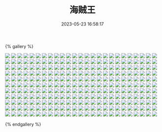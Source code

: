 ﻿---
title: 海贼王
date: 2023-05-23 16:58:17
comments: false
---

{% gallery %}

![](https://fastly.jsdelivr.net/gh/1405720461/images@master/One_piece/1.avif)
![](https://fastly.jsdelivr.net/gh/1405720461/images@master/One_piece/2.avif)
![](https://fastly.jsdelivr.net/gh/1405720461/images@master/One_piece/3.avif)
![](https://fastly.jsdelivr.net/gh/1405720461/images@master/One_piece/4.avif)
![](https://fastly.jsdelivr.net/gh/1405720461/images@master/One_piece/5.avif)
![](https://fastly.jsdelivr.net/gh/1405720461/images@master/One_piece/6.avif)
![](https://fastly.jsdelivr.net/gh/1405720461/images@master/One_piece/7.avif)
![](https://fastly.jsdelivr.net/gh/1405720461/images@master/One_piece/8.avif)
![](https://fastly.jsdelivr.net/gh/1405720461/images@master/One_piece/9.avif)
![](https://fastly.jsdelivr.net/gh/1405720461/images@master/One_piece/10.avif)
![](https://fastly.jsdelivr.net/gh/1405720461/images@master/One_piece/11.avif)
![](https://fastly.jsdelivr.net/gh/1405720461/images@master/One_piece/12.avif)
![](https://fastly.jsdelivr.net/gh/1405720461/images@master/One_piece/13.avif)
![](https://fastly.jsdelivr.net/gh/1405720461/images@master/One_piece/14.avif)
![](https://fastly.jsdelivr.net/gh/1405720461/images@master/One_piece/15.avif)
![](https://fastly.jsdelivr.net/gh/1405720461/images@master/One_piece/16.avif)
![](https://fastly.jsdelivr.net/gh/1405720461/images@master/One_piece/17.avif)
![](https://fastly.jsdelivr.net/gh/1405720461/images@master/One_piece/18.avif)
![](https://fastly.jsdelivr.net/gh/1405720461/images@master/One_piece/19.avif)
![](https://fastly.jsdelivr.net/gh/1405720461/images@master/One_piece/20.avif)
![](https://fastly.jsdelivr.net/gh/1405720461/images@master/One_piece/21.avif)
![](https://fastly.jsdelivr.net/gh/1405720461/images@master/One_piece/22.avif)
![](https://fastly.jsdelivr.net/gh/1405720461/images@master/One_piece/23.avif)
![](https://fastly.jsdelivr.net/gh/1405720461/images@master/One_piece/24.avif)
![](https://fastly.jsdelivr.net/gh/1405720461/images@master/One_piece/25.avif)
![](https://fastly.jsdelivr.net/gh/1405720461/images@master/One_piece/26.avif)
![](https://fastly.jsdelivr.net/gh/1405720461/images@master/One_piece/27.avif)
![](https://fastly.jsdelivr.net/gh/1405720461/images@master/One_piece/28.avif)
![](https://fastly.jsdelivr.net/gh/1405720461/images@master/One_piece/29.avif)
![](https://fastly.jsdelivr.net/gh/1405720461/images@master/One_piece/30.avif)
![](https://fastly.jsdelivr.net/gh/1405720461/images@master/One_piece/31.avif)
![](https://fastly.jsdelivr.net/gh/1405720461/images@master/One_piece/32.avif)
![](https://fastly.jsdelivr.net/gh/1405720461/images@master/One_piece/33.avif)
![](https://fastly.jsdelivr.net/gh/1405720461/images@master/One_piece/34.avif)
![](https://fastly.jsdelivr.net/gh/1405720461/images@master/One_piece/35.avif)
![](https://fastly.jsdelivr.net/gh/1405720461/images@master/One_piece/36.avif)
![](https://fastly.jsdelivr.net/gh/1405720461/images@master/One_piece/37.avif)
![](https://fastly.jsdelivr.net/gh/1405720461/images@master/One_piece/38.avif)
![](https://fastly.jsdelivr.net/gh/1405720461/images@master/One_piece/39.avif)
![](https://fastly.jsdelivr.net/gh/1405720461/images@master/One_piece/40.avif)
![](https://fastly.jsdelivr.net/gh/1405720461/images@master/One_piece/41.avif)
![](https://fastly.jsdelivr.net/gh/1405720461/images@master/One_piece/42.avif)
![](https://fastly.jsdelivr.net/gh/1405720461/images@master/One_piece/43.avif)
![](https://fastly.jsdelivr.net/gh/1405720461/images@master/One_piece/44.avif)
![](https://fastly.jsdelivr.net/gh/1405720461/images@master/One_piece/45.avif)
![](https://fastly.jsdelivr.net/gh/1405720461/images@master/One_piece/46.avif)
![](https://fastly.jsdelivr.net/gh/1405720461/images@master/One_piece/47.avif)
![](https://fastly.jsdelivr.net/gh/1405720461/images@master/One_piece/48.avif)
![](https://fastly.jsdelivr.net/gh/1405720461/images@master/One_piece/49.avif)
![](https://fastly.jsdelivr.net/gh/1405720461/images@master/One_piece/50.avif)
![](https://fastly.jsdelivr.net/gh/1405720461/images@master/One_piece/51.avif)
![](https://fastly.jsdelivr.net/gh/1405720461/images@master/One_piece/52.avif)
![](https://fastly.jsdelivr.net/gh/1405720461/images@master/One_piece/53.avif)
![](https://fastly.jsdelivr.net/gh/1405720461/images@master/One_piece/54.avif)
![](https://fastly.jsdelivr.net/gh/1405720461/images@master/One_piece/55.avif)
![](https://fastly.jsdelivr.net/gh/1405720461/images@master/One_piece/56.avif)
![](https://fastly.jsdelivr.net/gh/1405720461/images@master/One_piece/57.avif)
![](https://fastly.jsdelivr.net/gh/1405720461/images@master/One_piece/58.avif)
![](https://fastly.jsdelivr.net/gh/1405720461/images@master/One_piece/59.avif)
![](https://fastly.jsdelivr.net/gh/1405720461/images@master/One_piece/60.avif)
![](https://fastly.jsdelivr.net/gh/1405720461/images@master/One_piece/61.avif)
![](https://fastly.jsdelivr.net/gh/1405720461/images@master/One_piece/62.avif)
![](https://fastly.jsdelivr.net/gh/1405720461/images@master/One_piece/63.avif)
![](https://fastly.jsdelivr.net/gh/1405720461/images@master/One_piece/64.avif)
![](https://fastly.jsdelivr.net/gh/1405720461/images@master/One_piece/65.avif)
![](https://fastly.jsdelivr.net/gh/1405720461/images@master/One_piece/66.avif)
![](https://fastly.jsdelivr.net/gh/1405720461/images@master/One_piece/67.avif)
![](https://fastly.jsdelivr.net/gh/1405720461/images@master/One_piece/68.avif)
![](https://fastly.jsdelivr.net/gh/1405720461/images@master/One_piece/69.avif)
![](https://fastly.jsdelivr.net/gh/1405720461/images@master/One_piece/70.avif)
![](https://fastly.jsdelivr.net/gh/1405720461/images@master/One_piece/71.avif)
![](https://fastly.jsdelivr.net/gh/1405720461/images@master/One_piece/72.avif)
![](https://fastly.jsdelivr.net/gh/1405720461/images@master/One_piece/73.avif)
![](https://fastly.jsdelivr.net/gh/1405720461/images@master/One_piece/74.avif)
![](https://fastly.jsdelivr.net/gh/1405720461/images@master/One_piece/75.avif)
![](https://fastly.jsdelivr.net/gh/1405720461/images@master/One_piece/76.avif)
![](https://fastly.jsdelivr.net/gh/1405720461/images@master/One_piece/77.avif)
![](https://fastly.jsdelivr.net/gh/1405720461/images@master/One_piece/78.avif)
![](https://fastly.jsdelivr.net/gh/1405720461/images@master/One_piece/79.avif)
![](https://fastly.jsdelivr.net/gh/1405720461/images@master/One_piece/80.avif)
![](https://fastly.jsdelivr.net/gh/1405720461/images@master/One_piece/81.avif)
![](https://fastly.jsdelivr.net/gh/1405720461/images@master/One_piece/82.avif)
![](https://fastly.jsdelivr.net/gh/1405720461/images@master/One_piece/83.avif)
![](https://fastly.jsdelivr.net/gh/1405720461/images@master/One_piece/84.avif)
![](https://fastly.jsdelivr.net/gh/1405720461/images@master/One_piece/85.avif)
![](https://fastly.jsdelivr.net/gh/1405720461/images@master/One_piece/86.avif)
![](https://fastly.jsdelivr.net/gh/1405720461/images@master/One_piece/87.avif)
![](https://fastly.jsdelivr.net/gh/1405720461/images@master/One_piece/88.avif)
![](https://fastly.jsdelivr.net/gh/1405720461/images@master/One_piece/89.avif)
![](https://fastly.jsdelivr.net/gh/1405720461/images@master/One_piece/90.avif)
![](https://fastly.jsdelivr.net/gh/1405720461/images@master/One_piece/91.avif)
![](https://fastly.jsdelivr.net/gh/1405720461/images@master/One_piece/92.avif)
![](https://fastly.jsdelivr.net/gh/1405720461/images@master/One_piece/93.avif)
![](https://fastly.jsdelivr.net/gh/1405720461/images@master/One_piece/94.avif)
![](https://fastly.jsdelivr.net/gh/1405720461/images@master/One_piece/95.avif)
![](https://fastly.jsdelivr.net/gh/1405720461/images@master/One_piece/96.avif)
![](https://fastly.jsdelivr.net/gh/1405720461/images@master/One_piece/97.avif)
![](https://fastly.jsdelivr.net/gh/1405720461/images@master/One_piece/98.avif)
![](https://fastly.jsdelivr.net/gh/1405720461/images@master/One_piece/99.avif)
![](https://fastly.jsdelivr.net/gh/1405720461/images@master/One_piece/100.avif)
![](https://fastly.jsdelivr.net/gh/1405720461/images@master/One_piece/101.avif)
![](https://fastly.jsdelivr.net/gh/1405720461/images@master/One_piece/102.avif)
![](https://fastly.jsdelivr.net/gh/1405720461/images@master/One_piece/103.avif)
![](https://fastly.jsdelivr.net/gh/1405720461/images@master/One_piece/104.avif)
![](https://fastly.jsdelivr.net/gh/1405720461/images@master/One_piece/105.avif)
![](https://fastly.jsdelivr.net/gh/1405720461/images@master/One_piece/106.avif)
![](https://fastly.jsdelivr.net/gh/1405720461/images@master/One_piece/107.avif)
![](https://fastly.jsdelivr.net/gh/1405720461/images@master/One_piece/108.avif)
![](https://fastly.jsdelivr.net/gh/1405720461/images@master/One_piece/109.avif)
![](https://fastly.jsdelivr.net/gh/1405720461/images@master/One_piece/110.avif)
![](https://fastly.jsdelivr.net/gh/1405720461/images@master/One_piece/111.avif)
![](https://fastly.jsdelivr.net/gh/1405720461/images@master/One_piece/112.avif)
![](https://fastly.jsdelivr.net/gh/1405720461/images@master/One_piece/113.avif)
![](https://fastly.jsdelivr.net/gh/1405720461/images@master/One_piece/114.avif)
![](https://fastly.jsdelivr.net/gh/1405720461/images@master/One_piece/115.avif)
![](https://fastly.jsdelivr.net/gh/1405720461/images@master/One_piece/116.avif)
![](https://fastly.jsdelivr.net/gh/1405720461/images@master/One_piece/117.avif)
![](https://fastly.jsdelivr.net/gh/1405720461/images@master/One_piece/118.avif)
![](https://fastly.jsdelivr.net/gh/1405720461/images@master/One_piece/119.avif)
![](https://fastly.jsdelivr.net/gh/1405720461/images@master/One_piece/120.avif)
![](https://fastly.jsdelivr.net/gh/1405720461/images@master/One_piece/121.avif)
![](https://fastly.jsdelivr.net/gh/1405720461/images@master/One_piece/122.avif)
![](https://fastly.jsdelivr.net/gh/1405720461/images@master/One_piece/123.avif)
![](https://fastly.jsdelivr.net/gh/1405720461/images@master/One_piece/124.avif)
![](https://fastly.jsdelivr.net/gh/1405720461/images@master/One_piece/125.avif)
![](https://fastly.jsdelivr.net/gh/1405720461/images@master/One_piece/126.avif)
![](https://fastly.jsdelivr.net/gh/1405720461/images@master/One_piece/127.avif)
![](https://fastly.jsdelivr.net/gh/1405720461/images@master/One_piece/128.avif)
![](https://fastly.jsdelivr.net/gh/1405720461/images@master/One_piece/129.avif)
![](https://fastly.jsdelivr.net/gh/1405720461/images@master/One_piece/130.avif)
![](https://fastly.jsdelivr.net/gh/1405720461/images@master/One_piece/131.avif)
![](https://fastly.jsdelivr.net/gh/1405720461/images@master/One_piece/132.avif)
![](https://fastly.jsdelivr.net/gh/1405720461/images@master/One_piece/133.avif)
![](https://fastly.jsdelivr.net/gh/1405720461/images@master/One_piece/134.avif)
![](https://fastly.jsdelivr.net/gh/1405720461/images@master/One_piece/135.avif)
![](https://fastly.jsdelivr.net/gh/1405720461/images@master/One_piece/136.avif)
![](https://fastly.jsdelivr.net/gh/1405720461/images@master/One_piece/137.avif)
![](https://fastly.jsdelivr.net/gh/1405720461/images@master/One_piece/138.avif)
![](https://fastly.jsdelivr.net/gh/1405720461/images@master/One_piece/139.avif)
![](https://fastly.jsdelivr.net/gh/1405720461/images@master/One_piece/140.avif)
![](https://fastly.jsdelivr.net/gh/1405720461/images@master/One_piece/141.avif)
![](https://fastly.jsdelivr.net/gh/1405720461/images@master/One_piece/142.avif)
![](https://fastly.jsdelivr.net/gh/1405720461/images@master/One_piece/143.avif)
![](https://fastly.jsdelivr.net/gh/1405720461/images@master/One_piece/144.avif)
![](https://fastly.jsdelivr.net/gh/1405720461/images@master/One_piece/145.avif)
![](https://fastly.jsdelivr.net/gh/1405720461/images@master/One_piece/146.avif)
![](https://fastly.jsdelivr.net/gh/1405720461/images@master/One_piece/147.avif)
![](https://fastly.jsdelivr.net/gh/1405720461/images@master/One_piece/148.avif)
![](https://fastly.jsdelivr.net/gh/1405720461/images@master/One_piece/149.avif)
![](https://fastly.jsdelivr.net/gh/1405720461/images@master/One_piece/150.avif)
![](https://fastly.jsdelivr.net/gh/1405720461/images@master/One_piece/151.avif)
![](https://fastly.jsdelivr.net/gh/1405720461/images@master/One_piece/152.avif)
![](https://fastly.jsdelivr.net/gh/1405720461/images@master/One_piece/153.avif)
![](https://fastly.jsdelivr.net/gh/1405720461/images@master/One_piece/154.avif)
![](https://fastly.jsdelivr.net/gh/1405720461/images@master/One_piece/155.avif)
![](https://fastly.jsdelivr.net/gh/1405720461/images@master/One_piece/156.avif)
![](https://fastly.jsdelivr.net/gh/1405720461/images@master/One_piece/157.avif)
![](https://fastly.jsdelivr.net/gh/1405720461/images@master/One_piece/158.avif)
![](https://fastly.jsdelivr.net/gh/1405720461/images@master/One_piece/159.avif)
![](https://fastly.jsdelivr.net/gh/1405720461/images@master/One_piece/160.avif)
![](https://fastly.jsdelivr.net/gh/1405720461/images@master/One_piece/161.avif)
![](https://fastly.jsdelivr.net/gh/1405720461/images@master/One_piece/162.avif)
![](https://fastly.jsdelivr.net/gh/1405720461/images@master/One_piece/163.avif)
![](https://fastly.jsdelivr.net/gh/1405720461/images@master/One_piece/164.avif)
![](https://fastly.jsdelivr.net/gh/1405720461/images@master/One_piece/165.avif)
![](https://fastly.jsdelivr.net/gh/1405720461/images@master/One_piece/166.avif)
![](https://fastly.jsdelivr.net/gh/1405720461/images@master/One_piece/167.avif)
![](https://fastly.jsdelivr.net/gh/1405720461/images@master/One_piece/168.avif)
![](https://fastly.jsdelivr.net/gh/1405720461/images@master/One_piece/169.avif)
![](https://fastly.jsdelivr.net/gh/1405720461/images@master/One_piece/170.avif)
![](https://fastly.jsdelivr.net/gh/1405720461/images@master/One_piece/171.avif)
![](https://fastly.jsdelivr.net/gh/1405720461/images@master/One_piece/172.avif)
![](https://fastly.jsdelivr.net/gh/1405720461/images@master/One_piece/173.avif)
![](https://fastly.jsdelivr.net/gh/1405720461/images@master/One_piece/174.avif)
![](https://fastly.jsdelivr.net/gh/1405720461/images@master/One_piece/175.avif)
![](https://fastly.jsdelivr.net/gh/1405720461/images@master/One_piece/176.avif)
![](https://fastly.jsdelivr.net/gh/1405720461/images@master/One_piece/177.avif)
![](https://fastly.jsdelivr.net/gh/1405720461/images@master/One_piece/178.avif)
![](https://fastly.jsdelivr.net/gh/1405720461/images@master/One_piece/179.avif)
![](https://fastly.jsdelivr.net/gh/1405720461/images@master/One_piece/180.avif)
![](https://fastly.jsdelivr.net/gh/1405720461/images@master/One_piece/181.avif)
![](https://fastly.jsdelivr.net/gh/1405720461/images@master/One_piece/182.avif)
![](https://fastly.jsdelivr.net/gh/1405720461/images@master/One_piece/183.avif)
![](https://fastly.jsdelivr.net/gh/1405720461/images@master/One_piece/184.avif)
![](https://fastly.jsdelivr.net/gh/1405720461/images@master/One_piece/185.avif)
![](https://fastly.jsdelivr.net/gh/1405720461/images@master/One_piece/186.avif)
![](https://fastly.jsdelivr.net/gh/1405720461/images@master/One_piece/187.avif)
![](https://fastly.jsdelivr.net/gh/1405720461/images@master/One_piece/188.avif)
![](https://fastly.jsdelivr.net/gh/1405720461/images@master/One_piece/189.avif)
![](https://fastly.jsdelivr.net/gh/1405720461/images@master/One_piece/190.avif)
![](https://fastly.jsdelivr.net/gh/1405720461/images@master/One_piece/191.avif)
![](https://fastly.jsdelivr.net/gh/1405720461/images@master/One_piece/192.avif)
![](https://fastly.jsdelivr.net/gh/1405720461/images@master/One_piece/193.avif)
![](https://fastly.jsdelivr.net/gh/1405720461/images@master/One_piece/194.avif)
![](https://fastly.jsdelivr.net/gh/1405720461/images@master/One_piece/195.avif)
![](https://fastly.jsdelivr.net/gh/1405720461/images@master/One_piece/196.avif)
![](https://fastly.jsdelivr.net/gh/1405720461/images@master/One_piece/197.avif)
![](https://fastly.jsdelivr.net/gh/1405720461/images@master/One_piece/198.avif)
![](https://fastly.jsdelivr.net/gh/1405720461/images@master/One_piece/199.avif)
![](https://fastly.jsdelivr.net/gh/1405720461/images@master/One_piece/200.avif)
![](https://fastly.jsdelivr.net/gh/1405720461/images@master/One_piece/201.avif)
![](https://fastly.jsdelivr.net/gh/1405720461/images@master/One_piece/202.avif)
![](https://fastly.jsdelivr.net/gh/1405720461/images@master/One_piece/203.avif)
![](https://fastly.jsdelivr.net/gh/1405720461/images@master/One_piece/204.avif)
![](https://fastly.jsdelivr.net/gh/1405720461/images@master/One_piece/205.avif)
![](https://fastly.jsdelivr.net/gh/1405720461/images@master/One_piece/206.avif)
![](https://fastly.jsdelivr.net/gh/1405720461/images@master/One_piece/207.avif)
![](https://fastly.jsdelivr.net/gh/1405720461/images@master/One_piece/208.avif)
![](https://fastly.jsdelivr.net/gh/1405720461/images@master/One_piece/209.avif)
![](https://fastly.jsdelivr.net/gh/1405720461/images@master/One_piece/210.avif)
![](https://fastly.jsdelivr.net/gh/1405720461/images@master/One_piece/211.avif)
![](https://fastly.jsdelivr.net/gh/1405720461/images@master/One_piece/212.avif)
![](https://fastly.jsdelivr.net/gh/1405720461/images@master/One_piece/213.avif)
![](https://fastly.jsdelivr.net/gh/1405720461/images@master/One_piece/214.avif)
![](https://fastly.jsdelivr.net/gh/1405720461/images@master/One_piece/215.avif)
![](https://fastly.jsdelivr.net/gh/1405720461/images@master/One_piece/216.avif)
![](https://fastly.jsdelivr.net/gh/1405720461/images@master/One_piece/217.avif)
![](https://fastly.jsdelivr.net/gh/1405720461/images@master/One_piece/218.avif)
![](https://fastly.jsdelivr.net/gh/1405720461/images@master/One_piece/219.avif)
![](https://fastly.jsdelivr.net/gh/1405720461/images@master/One_piece/220.avif)
![](https://fastly.jsdelivr.net/gh/1405720461/images@master/One_piece/221.avif)
![](https://fastly.jsdelivr.net/gh/1405720461/images@master/One_piece/222.avif)
![](https://fastly.jsdelivr.net/gh/1405720461/images@master/One_piece/223.avif)
![](https://fastly.jsdelivr.net/gh/1405720461/images@master/One_piece/224.avif)
![](https://fastly.jsdelivr.net/gh/1405720461/images@master/One_piece/225.avif)
![](https://fastly.jsdelivr.net/gh/1405720461/images@master/One_piece/226.avif)
![](https://fastly.jsdelivr.net/gh/1405720461/images@master/One_piece/227.avif)
![](https://fastly.jsdelivr.net/gh/1405720461/images@master/One_piece/228.avif)
![](https://fastly.jsdelivr.net/gh/1405720461/images@master/One_piece/229.avif)
![](https://fastly.jsdelivr.net/gh/1405720461/images@master/One_piece/230.avif)
![](https://fastly.jsdelivr.net/gh/1405720461/images@master/One_piece/231.avif)
![](https://fastly.jsdelivr.net/gh/1405720461/images@master/One_piece/232.avif)
![](https://fastly.jsdelivr.net/gh/1405720461/images@master/One_piece/233.avif)
![](https://fastly.jsdelivr.net/gh/1405720461/images@master/One_piece/234.avif)
![](https://fastly.jsdelivr.net/gh/1405720461/images@master/One_piece/235.avif)
![](https://fastly.jsdelivr.net/gh/1405720461/images@master/One_piece/236.avif)
![](https://fastly.jsdelivr.net/gh/1405720461/images@master/One_piece/237.avif)
![](https://fastly.jsdelivr.net/gh/1405720461/images@master/One_piece/238.avif)
![](https://fastly.jsdelivr.net/gh/1405720461/images@master/One_piece/239.avif)
![](https://fastly.jsdelivr.net/gh/1405720461/images@master/One_piece/240.avif)
![](https://fastly.jsdelivr.net/gh/1405720461/images@master/One_piece/241.avif)
![](https://fastly.jsdelivr.net/gh/1405720461/images@master/One_piece/242.avif)
![](https://fastly.jsdelivr.net/gh/1405720461/images@master/One_piece/243.avif)
![](https://fastly.jsdelivr.net/gh/1405720461/images@master/One_piece/244.avif)
![](https://fastly.jsdelivr.net/gh/1405720461/images@master/One_piece/245.avif)
![](https://fastly.jsdelivr.net/gh/1405720461/images@master/One_piece/246.avif)
![](https://fastly.jsdelivr.net/gh/1405720461/images@master/One_piece/247.avif)
![](https://fastly.jsdelivr.net/gh/1405720461/images@master/One_piece/248.avif)
![](https://fastly.jsdelivr.net/gh/1405720461/images@master/One_piece/249.avif)
![](https://fastly.jsdelivr.net/gh/1405720461/images@master/One_piece/250.avif)
![](https://fastly.jsdelivr.net/gh/1405720461/images@master/One_piece/251.avif)
![](https://fastly.jsdelivr.net/gh/1405720461/images@master/One_piece/252.avif)
![](https://fastly.jsdelivr.net/gh/1405720461/images@master/One_piece/253.avif)
![](https://fastly.jsdelivr.net/gh/1405720461/images@master/One_piece/254.avif)
![](https://fastly.jsdelivr.net/gh/1405720461/images@master/One_piece/255.avif)
![](https://fastly.jsdelivr.net/gh/1405720461/images@master/One_piece/256.avif)
![](https://fastly.jsdelivr.net/gh/1405720461/images@master/One_piece/257.avif)
![](https://fastly.jsdelivr.net/gh/1405720461/images@master/One_piece/258.avif)
![](https://fastly.jsdelivr.net/gh/1405720461/images@master/One_piece/259.avif)
![](https://fastly.jsdelivr.net/gh/1405720461/images@master/One_piece/260.avif)
![](https://fastly.jsdelivr.net/gh/1405720461/images@master/One_piece/261.avif)
![](https://fastly.jsdelivr.net/gh/1405720461/images@master/One_piece/262.avif)
![](https://fastly.jsdelivr.net/gh/1405720461/images@master/One_piece/263.avif)
![](https://fastly.jsdelivr.net/gh/1405720461/images@master/One_piece/264.avif)
![](https://fastly.jsdelivr.net/gh/1405720461/images@master/One_piece/265.avif)
![](https://fastly.jsdelivr.net/gh/1405720461/images@master/One_piece/266.avif)
![](https://fastly.jsdelivr.net/gh/1405720461/images@master/One_piece/267.avif)
![](https://fastly.jsdelivr.net/gh/1405720461/images@master/One_piece/268.avif)
![](https://fastly.jsdelivr.net/gh/1405720461/images@master/One_piece/269.avif)
![](https://fastly.jsdelivr.net/gh/1405720461/images@master/One_piece/270.avif)
![](https://fastly.jsdelivr.net/gh/1405720461/images@master/One_piece/271.avif)
![](https://fastly.jsdelivr.net/gh/1405720461/images@master/One_piece/272.avif)
![](https://fastly.jsdelivr.net/gh/1405720461/images@master/One_piece/273.avif)
![](https://fastly.jsdelivr.net/gh/1405720461/images@master/One_piece/274.avif)
![](https://fastly.jsdelivr.net/gh/1405720461/images@master/One_piece/275.avif)

{% endgallery %}
